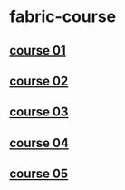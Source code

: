 # fabric-course

## [course 01](course&#32;01/README.md)
## [course 02](course&#32;02/README.md)
## [course 03](course&#32;03/README.md)
## [course 04](course&#32;04/README.md)
## [course 05](course&#32;05/README.md)
